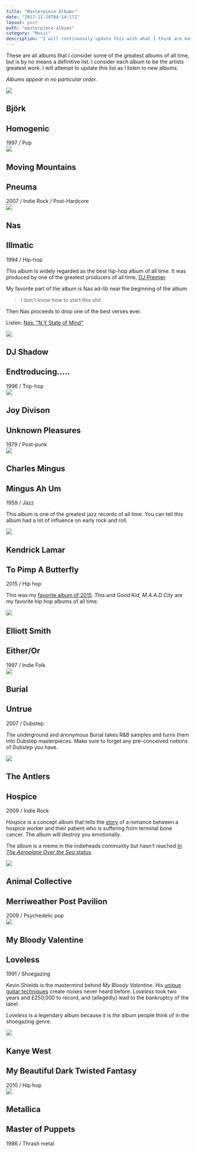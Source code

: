 ```yaml
---
title: "Masterpiece Albums"
date: "2017-11-28T04:14:17Z"
layout: post
path: "masterpiece-albums"
category: "Music"
description: "I will continuously update this with what I think are masterpiece albums"
---
```


These are all albums that I consider some of the greatest albums of all time,
but is by no means a definitive list.
I consider each album to be the artists greatest work.
I will attempt to update this list as I listen to new albums.

_Albums appear in no particular order._


<section class="featured-music">
<section class="cover">
<img src="homogenic.png" />
</section>
<section class="meta">
<h2 class="artist">Björk</h2>
<h2 class="album">Homogenic</h2>
<span class="year">1997 / Pop</span>
</section>
</section>

<section class="featured-music">
<section class="cover">
<img src="pneuma.png" />
</section>
<section class="meta">
<h2 class="artist">Moving Mountains</h2>
<h2 class="album">Pneuma</h2>
<span class="year">2007 / Indie Rock / Post-Hardcore</span>
</section>
</section>

<section class="featured-music">
<section class="cover">
<img src="illmatic.jpg" />
</section>
<section class="meta">
<h2 class="artist">Nas</h2>
<h2 class="album">Illmatic</h2>
<span class="year">1994 / Hip-hop</span>
</section>
</section>


This album is widely regarded as the best hip-hop album of all time.
It was produced by one of the greatest producers of all time, [DJ Premier](https://en.wikipedia.org/wiki/DJ_Premier).

My favorite part of the album is Nas ad-lib near the beginning of the album

> I don't know how to start this shit

Then Nas proceeds to drop one of the best verses ever.

Listen: [Nas: "N.Y State of Mind"](https://www.youtube.com/watch?v=UKjj4hk0pV4)

<section class="featured-music">
<section class="cover">
<img src="endtroducing.jpg" />
</section>
<section class="meta">
<h2 class="artist">DJ Shadow</h2>
<h2 class="album">Endtroducing.....</h2>
<span class="year">1996 / Trip-hop</span>
</section>
</section>

<section class="featured-music">
<section class="cover">
<img src="unknown_pleasures.jpg" />
</section>
<section class="meta">
<h2 class="artist">Joy Divison</h2>
<h2 class="album">Unknown Pleasures</h2>
<span class="year">1979 / Post-punk</span>
</section>
</section>


<section class="featured-music">
<section class="cover">
<img src="mingus.jpg" />
</section>
<section class="meta">
<h2 class="artist">Charles Mingus</h2>
<h2 class="album">Mingus Ah Um</h2>
<span class="year">1959 / Jazz</span>
</section>
</section>

This album is one of the greatest jazz records of all time.
You can tell this album had a lot of influence on early rock and roll.

<section class="featured-music">
<section class="cover">
<img src="tpab.jpg" />
</section>
<section class="meta">
<h2 class="artist">Kendrick Lamar</h2>
<h2 class="album">To Pimp A Butterfly</h2>
<span class="year">2015 / Hip hop</span>
</section>
</section>

This was my [favorite album of 2015](https://medium.com/@harrygogonis/my-top-10-albums-of-2015-2310ac68b5fc).
This and _Good Kid, M.A.A.D City_ are my favorite hip hop albums of all time.

<section class="featured-music">
<section class="cover">
<img src="either_or.jpg" />
</section>
<section class="meta">
<h2 class="artist">Elliott Smith</h2>
<h2 class="album">Either/Or</h2>
<span class="year">1997 / Indie Folk</span>
</section>
</section>

<section class="featured-music">
<section class="cover">
<img src="untrue.jpg" />
</section>
<section class="meta">
<h2 class="artist">Burial</h2>
<h2 class="album">Untrue</h2>
<span class="year">2007 / Dubstep</span>
</section>
</section>

The underground and anonymous Burial takes R&B samples and turns them into Dubstep masterpieces.
Make sure to forget any pre-conceived notions of Dubstep you have.

<section class="featured-music">
<section class="cover">
<img src="hospice.jpg" />
</section>
<section class="meta">
<h2 class="artist">The Antlers</h2>
<h2 class="album">Hospice</h2>
<span class="year">2009 / Indie Rock</span>
</section>
</section>

_Hospice_ is a concept album that tells the [story](http://blogs.villagevoice.com/music/2009/08/interview_the_a.php) of a romance between a hospice worker and their patient who is suffering from terminal bone cancer. The album will destroy you emotionally.

The album is a meme in the indieheads community but hasn't reached [_In The Aeroplane Over the Sea_ status](http://knowyourmeme.com/memes/in-the-aeroplane-over-the-sea-cover-parodies).

<section class="featured-music">
<section class="cover">
<img src="mpp.jpg" />
</section>
<section class="meta">
<h2 class="artist">Animal Collective</h2>
<h2 class="album">Merriweather Post Pavilion</h2>
<span class="year">2009 / Psychedelic pop</span>
</section>
</section>

<section class="featured-music">
<section class="cover">
<img src="loveless.png" />
</section>
<section class="meta">
<h2 class="artist">My Bloody Valentine</h2>
<h2 class="album">Loveless</h2>
<span class="year">1991 / Shoegazing</span>
</section>
</section>

Kevin Shields is the mastermind behind _My Bloody Valentine_.
His [unique guitar techniques](https://www.youtube.com/watch?v=HsFZCRuA4Qs) create noises never heard before.
_Loveless_ took two years and £250,000 to record, and (allegedly) lead to the bankruptcy of the label.

_Loveless_ is a legendary album because it is _the_ album people think of in the shoegazing genre.

<section class="featured-music">
<section class="cover">
<img src="mbdtf.jpg" />
</section>
<section class="meta">
<h2 class="artist">Kanye West</h2>
<h2 class="album">My Beautiful Dark Twisted Fantasy</h2>
<span class="year">2010 / Hip hop</span>
</section>
</section>

<section class="featured-music">
<section class="cover">
<img src="puppets.jpg" />
</section>
<section class="meta">
<h2 class="artist">Metallica</h2>
<h2 class="album">Master of Puppets</h2>
<span class="year">1986 / Thrash metal</span>
</section>
</section>
